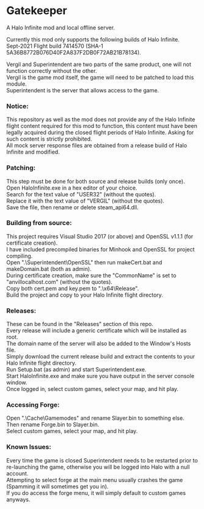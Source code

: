 # Gatekeeper
A Halo Infinite mod and local offline server.

Currently this mod only supports the following builds of Halo Infinite.  
Sept-2021 Flight build 7414570 (SHA-1 5A36B8772B076D40F2A837F2DB0F72AB21B78134).

Vergil and Superintendent are two parts of the same product, one will not function correctly without the other.  
Vergil is the game mod itself, the game will need to be patched to load this module.  
Superintendent is the server that allows access to the game.

### Notice:
This repository as well as the mod does not provide any of the Halo Infinite flight content required for this mod to function, this content must have been legally acquired during the closed flight periods of Halo Infinite. Asking for such content is strictly prohibited.  
All mock server response files are obtained from a release build of Halo Infinite and modified.

### Patching:
This step must be done for both source and release builds (only once).  
Open HaloInfinite.exe in a hex editor of your choice.  
Search for the text value of "USER32" (without the quotes).  
Replace it with the text value of "VERGIL" (without the quotes).  
Save the file, then rename or delete steam_api64.dll.

### Building from source:
This project requires Visual Studio 2017 (or above) and OpenSSL v1.1.1 (for certificate creation).  
I have included precompiled binaries for Minhook and OpenSSL for project compiling.  
Open ".\Superintendent\OpenSSL\" then run makeCert.bat and makeDomain.bat (both as admin).  
During certificate creation, make sure the "CommonName" is set to "anvillocalhost.com" (without the quotes).  
Copy both cert.pem and key.pem to ".\x64\Release\".  
Build the project and copy to your Halo Infinite flight directory.

### Releases:
These can be found in the "Releases" section of this repo.  
Every release will include a generic certificate which will be installed as root.  
The domain name of the server will also be added to the Window's Hosts file.  
Simply download the current release build and extract the contents to your Halo Infinite flight directory.  
Run Setup.bat (as admin) and start Superintendent.exe.  
Start HaloInfinite.exe and make sure you have output in the server console window.  
Once logged in, select custom games, select your map, and hit play.

### Accessing Forge:
Open ".\Cache\Gamemodes\" and rename Slayer.bin to something else.  
Then rename Forge.bin to Slayer.bin.  
Select custom games, select your map, and hit play.

### Known Issues:
Every time the game is closed Superintendent needs to be restarted prior to re-launching the game, otherwise you will be logged into Halo with a null account.  
Attempting to select forge at the main menu usually crashes the game (Spamming it will sometimes get you in).  
If you do access the forge menu, it will simply default to custom games anyways.
